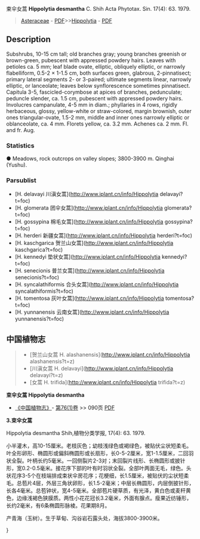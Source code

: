 束伞女蒿 **Hippolytia desmantha** C. Shih Acta Phytotax. Sin. 17(4): 63. 1979.

> [Asteraceae](http://www.iplant.cn/info/Asteraceae?t=foc) - [PDF](http://www.iplant.cn/foc/pdf/Asteraceae.pdf)>>[Hippolytia](http://www.iplant.cn/info/Hippolytia?t=foc) - [PDF](http://www.iplant.cn/foc/pdf/Hippolytia.pdf)

## Description

Subshrubs, 10-15 cm tall; old branches gray; young branches greenish or brown-green, pubescent with appressed powdery hairs. Leaves with petioles ca. 5 mm; leaf blade ovate, elliptic, obliquely elliptic, or narrowly flabelliform, 0.5-2 × 1-1.5 cm, both surfaces green, glabrous, 2-pinnatisect; primary lateral segments 2- or 3-paired; ultimate segments linear, narrowly elliptic, or lanceolate; leaves below synflorescence sometimes pinnatisect. Capitula 3-5, fascicled-corymbose at apices of branches, pedunculate; peduncle slender, ca. 1.5 cm, pubescent with appressed powdery hairs. Involucres campanulate, 4-5 mm in diam.; phyllaries in 4 rows, rigidly herbaceous, glossy, yellow-white or straw-colored, margin brownish, outer ones triangular-ovate, 1.5-2 mm, middle and inner ones narrowly elliptic or oblanceolate, ca. 4 mm. Florets yellow, ca. 3.2 mm. Achenes ca. 2 mm. Fl. and fr. Aug.

### Statistics
● Meadows, rock outcrops on valley slopes; 3800-3900 m. Qinghai (Yushu).

### Parsublist

* [H.  delavayi  川滇女蒿](http://www.iplant.cn/info/Hippolytia delavayi?t=foc)
* [H.  glomerata  团伞女蒿](http://www.iplant.cn/info/Hippolytia glomerata?t=foc)
* [H.  gossypina  棉毛女蒿](http://www.iplant.cn/info/Hippolytia gossypina?t=foc)
* [H.  herderi  新疆女蒿](http://www.iplant.cn/info/Hippolytia herderi?t=foc)
* [H.  kaschgarica  贺兰山女蒿](http://www.iplant.cn/info/Hippolytia kaschgarica?t=foc)
* [H.  kennedyi  垫状女蒿](http://www.iplant.cn/info/Hippolytia kennedyi?t=foc)
* [H.  senecionis  普兰女蒿](http://www.iplant.cn/info/Hippolytia senecionis?t=foc)
* [H.  syncalathiformis  合头女蒿](http://www.iplant.cn/info/Hippolytia syncalathiformis?t=foc)
* [H.  tomentosa  灰叶女蒿](http://www.iplant.cn/info/Hippolytia tomentosa?t=foc)
* [H.  yunnanensis  云南女蒿](http://www.iplant.cn/info/Hippolytia yunnanensis?t=foc)

## 中国植物志

> * [贺兰山女蒿  H.  alashanensis](http://www.iplant.cn/info/Hippolytia alashanensis?t=z)
> * [川滇女蒿  H.  delavayi](http://www.iplant.cn/info/Hippolytia delavayi?t=z)
> * [女蒿  H.  trifida](http://www.iplant.cn/info/Hippolytia trifida?t=z)

**束伞女蒿 Hippolytia desmantha**

* [《中国植物志》](http://www.iplant.cn/frps)- [第76(1)卷](http://www.iplant.cn/frps/vol/76(1)) >> 090页 [PDF](http://www.iplant.cn/frps/pdf/76(1)/090.PDF)

**3.束伞女蒿**

Hippolytia desmantha Shih,植物分类学报, 17(4): 63. 1979.

小半灌木，高10-15厘米。老枝灰色；幼枝浅绿色或褐绿色，被贴伏尘状短柔毛。叶全形卵形、椭圆形或偏斜椭圆形或长扇形，长0-5-2厘米，宽1-1.5厘米，二回羽状全裂。叶柄长约5毫米。一回侧裂片2-3对；末回裂片线形、长椭圆形或披针形，宽0.2-0.5毫米。接花序下部的叶有时羽状全裂。全部叶两面无毛，绿色。头状花序3-5个在枝端排成束状伞房花序；花梗细，长1.5厘米，被贴伏的尘状短柔毛。总苞片4层，外层三角状卵形，长1.5-2毫米；中层长椭圆形，内层倒披针形，长各4毫米。总苞钟状，宽4-5毫米。全部苞片硬草质，有光泽，黄白色或麦秆黄色，边缘浅褐色狭膜质。两性小花花冠长3.2毫米，外面有腺点。瘦果近纺锤形，长约2毫米，有6条椭圆形脉棱。花果期8月。

产青海（玉树）。生于草甸、沟谷岩石露头处，海拔3800-3900米。

}